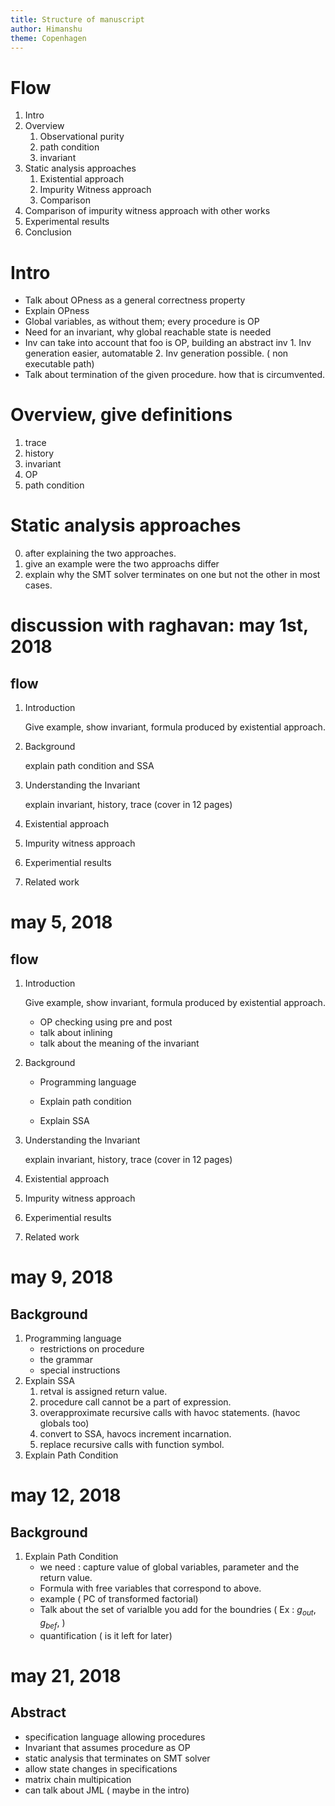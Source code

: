 ```yaml
---
title: Structure of manuscript
author: Himanshu
theme: Copenhagen
---
```



# Flow
1. Intro
2. Overview
	1. Observational purity
	2. path condition
	3. invariant
3. Static analysis approaches
   	  1. Existential approach
	  2. Impurity Witness approach
	  3. Comparison
4. Comparison of impurity witness approach with other works
5. Experimental results
6. Conclusion


# Intro
* Talk about OPness as a general correctness property
* Explain OPness
* Global variables, as without them; every procedure is OP
* Need for an invariant, why global reachable state is needed
* Inv can take into account that foo is OP, building an abstract inv
      1. Inv generation easier, automatable
      2. Inv generation possible. ( non executable path)
* Talk about termination of the given procedure. how that is circumvented.


# Overview, give definitions 
1. trace
2. history
3. invariant
4. OP
5. path condition


# Static analysis approaches
0. after explaining the two approaches.
1. give an example were the two approachs differ
2. explain why the SMT solver terminates on one but not the other in most cases.

# discussion with raghavan: may 1st, 2018
## flow
1. Introduction

	Give example, show invariant, formula produced by existential approach.
2. Background

	explain path condition  and SSA
3. Understanding the Invariant

   	explain invariant, history, trace (cover in 12 pages)
4. Existential approach
5. Impurity witness approach
6. Experimential results
7. Related work

# may 5, 2018
## flow
1. Introduction

	Give example, show invariant, formula produced by existential approach.
	* OP checking using pre and post
	* talk about inlining 
	* talk about the meaning of the invariant
		
2. Background
	* Programming language
	  
	* Explain path condition

	* Explain SSA
3. Understanding the Invariant

   	explain invariant, history, trace (cover in 12 pages)
4. Existential approach
5. Impurity witness approach
6. Experimential results
7. Related work

# may 9, 2018
## Background
   1. Programming language
      * restrictions on procedure
      * the grammar
      * special instructions
   2. Explain SSA
      1. retval is assigned return value.
      2. procedure call cannot be a part of expression.
      3. overapproximate recursive calls with havoc statements. (havoc globals too)
      4. convert to SSA, havocs increment incarnation.
      5. replace recursive calls with function symbol.
   3. Explain Path Condition

# may 12, 2018
## Background
   1. Explain Path Condition
      * we need : capture value of global variables, parameter and the return value.
      * Formula with free variables that correspond to above.
      * example ( PC of transformed factorial)
      * Talk about the set of varialble you add for the boundries ( Ex : $g_{out}$, $g_{bef}$, )
      * quantification ( is it left for later)
      
# may 21, 2018
## Abstract
   * specification language allowing procedures
   * Invariant that assumes procedure as OP
   * static analysis that terminates on SMT solver
   * allow state changes in specifications
   * matrix chain multipication
   * can talk about JML ( maybe in the intro)


   